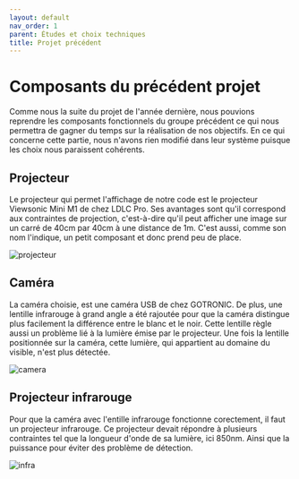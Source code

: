```yaml
---
layout: default
nav_order: 1
parent: Études et choix techniques
title: Projet précédent
---
```

# Composants du précédent projet

Comme nous la suite du projet de l'année dernière, nous pouvions reprendre les composants fonctionnels du groupe précédent ce qui nous permettra de gagner du temps sur la réalisation de nos objectifs. En ce qui concerne cette partie, nous n'avons rien modifié dans leur système puisque les choix nous paraissent cohérents.

## Projecteur

Le projecteur qui permet l'affichage de notre code est le projecteur Viewsonic Mini M1 de chez LDLC Pro. Ses avantages sont qu'il correspond aux contraintes de projection, c'est-à-dire qu'il peut afficher une image sur un carré de 40cm par 40cm à une distance de 1m. C'est aussi, comme son nom l'indique, un petit composant et donc prend peu de place.

![projecteur](projecteur.jpg)

## Caméra

La caméra choisie, est une caméra USB de chez GOTRONIC. De plus, une lentille infrarouge à grand angle a été rajoutée pour que la caméra distingue plus facilement la différence entre le blanc et le noir. Cette lentille règle aussi un problème lié à la lumière émise par le projecteur. Une fois la lentille positionnée sur la caméra, cette lumière, qui appartient au domaine du visible, n'est plus détectée.

![camera](camera.jpg)

## Projecteur infrarouge

Pour que la caméra avec l'entille infrarouge fonctionne corectement, il faut un projecteur infrarouge. Ce projecteur devait répondre à plusieurs contraintes tel que la longueur d'onde de sa lumière, ici 850nm. Ainsi que la puissance pour éviter des problème de détection.

![infra](projecteur_infra.jpg)